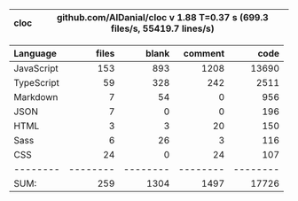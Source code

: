 | cloc | github.com/AlDanial/cloc v 1.88 T=0.37 s (699.3 files/s, 55419.7 lines/s) |
| ---- | ------------------------------------------------------------------------- |

| Language   |    files |    blank |  comment |     code |
| :--------- | -------: | -------: | -------: | -------: |
| JavaScript |      153 |      893 |     1208 |    13690 |
| TypeScript |       59 |      328 |      242 |     2511 |
| Markdown   |        7 |       54 |        0 |      956 |
| JSON       |        7 |        0 |        0 |      196 |
| HTML       |        3 |        3 |       20 |      150 |
| Sass       |        6 |       26 |        3 |      116 |
| CSS        |       24 |        0 |       24 |      107 |
| --------   | -------- | -------- | -------- | -------- |
| SUM:       |      259 |     1304 |     1497 |    17726 |
